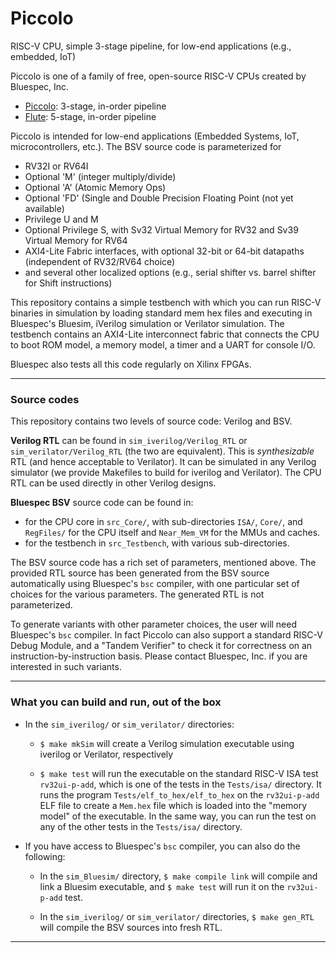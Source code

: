 # Piccolo
RISC-V CPU, simple 3-stage pipeline, for low-end applications (e.g., embedded, IoT)

Piccolo is one of a family of free, open-source RISC-V CPUs created by Bluespec, Inc.

- [Piccolo](https://github.com/bluespec/Piccolo): 3-stage, in-order pipeline
- [Flute](https://github.com/bluespec/Flute): 5-stage, in-order pipeline

Piccolo is intended for low-end applications (Embedded Systems, IoT, microcontrollers, etc.).
The BSV source code is parameterized for

- RV32I or RV64I
- Optional 'M' (integer multiply/divide)
- Optional 'A' (Atomic Memory Ops)
- Optional 'FD' (Single and Double Precision Floating Point (not yet available)
- Privilege U and M
- Optional Privilege S, with Sv32 Virtual Memory for RV32 and Sv39 Virtual Memory for RV64
- AXI4-Lite Fabric interfaces, with optional 32-bit or 64-bit datapaths (independent of RV32/RV64 choice)
- and several other localized options (e.g., serial shifter vs. barrel shifter for Shift instructions)

This repository contains a simple testbench with which you can run RISC-V binaries in simulation by loading standard mem hex files and executing in Bluespec's Bluesim, iVerilog simulation or Verilator simulation.  The testbench contains an AXI4-Lite interconnect fabric that connects the CPU to boot ROM model, a memory model, a timer and a UART for console I/O.

Bluespec also tests all this code regularly on Xilinx FPGAs.

----------------------------------------------------------------
### Source codes

This repository contains two levels of source code: Verilog and BSV.

**Verilog RTL** can be found in `sim_iverilog/Verilog_RTL` or `sim_verilator/Verilog_RTL` (the two are equivalent).  This is _synthesizable_ RTL (and hence acceptable to Verilator).  It can be simulated in any Verilog simulator (we provide Makefiles to build for iverilog and Verilator).  The CPU RTL can be used directly in other Verilog designs.

**Bluespec BSV** source code can be found in:
- for the CPU core in `src_Core/`, with sub-directories `ISA/`,
    `Core/`, and `RegFiles/` for the CPU itself and `Near_Mem_VM` for
    the MMUs and caches.
- for the testbench in `src_Testbench`, with various sub-directories.

The BSV source code has a rich set of parameters, mentioned above. The provided RTL source has been generated from the BSV source automatically using Bluespec's `bsc` compiler, with one particular set of choices for the various parameters.  The generated RTL is not parameterized.

To generate variants with other parameter choices, the user will need Bluespec's `bsc` compiler.  In fact Piccolo can also support a standard RISC-V Debug Module, and a "Tandem Verifier" to check it for correctness on an instruction-by-instruction basis.  Please contact Bluespec, Inc. if you are interested in such variants.

----------------------------------------------------------------
### What you can build and run, out of the box

- In the `sim_iverilog/` or `sim_verilator/` directories:
  - `$ make mkSim` will create a Verilog simulation executable using iverilog or Verilator, respectively

  - `$ make test` will run the executable on the standard RISC-V ISA test `rv32ui-p-add`, which is one of the tests in the
        `Tests/isa/` directory.  It runs the program `Tests/elf_to_hex/elf_to_hex` on the `rv32ui-p-add` ELF file
        to create a `Mem.hex` file which is loaded into the "memory model" of the executable.
        In the same way, you can run the test on any of the other tests in the `Tests/isa/` directory.

- If you have access to Bluespec's `bsc` compiler, you can also do the following:
  - In the `sim_Bluesim/` directory, `$ make compile link` will compile and link a Bluesim executable,
      and `$ make test` will run it on the `rv32ui-p-add` test.

  - In the `sim_iverilog/` or `sim_verilator/` directories, `$ make gen_RTL` will compile the BSV sources into fresh RTL.

----------------------------------------------------------------
